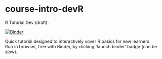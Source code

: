 # course-intro-devR
R Tutorial Dev (draft).

[![Binder](https://mybinder.org/badge_logo.svg)](https://mybinder.org/v2/gh/tp175/course-intro-dev/master)

Quick tutorial designed to interactively cover R basics for new learners. <br>
Run in browser, free with Binder, by clicking 'launch binder' badge (can be slow).
